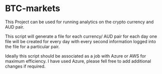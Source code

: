 # BTC-markets

This Project can be used for running analytics on the crypto currency and AUD pair.

This script will generate a file for each currency/ AUD pair for each day one file will be created for every day with every second information logged into the file for a particular pair.

Ideally this script should be associated as a job with Azure or AWS for maximum efficiency. I have used Azure, please fell free to add additional changes if required.
